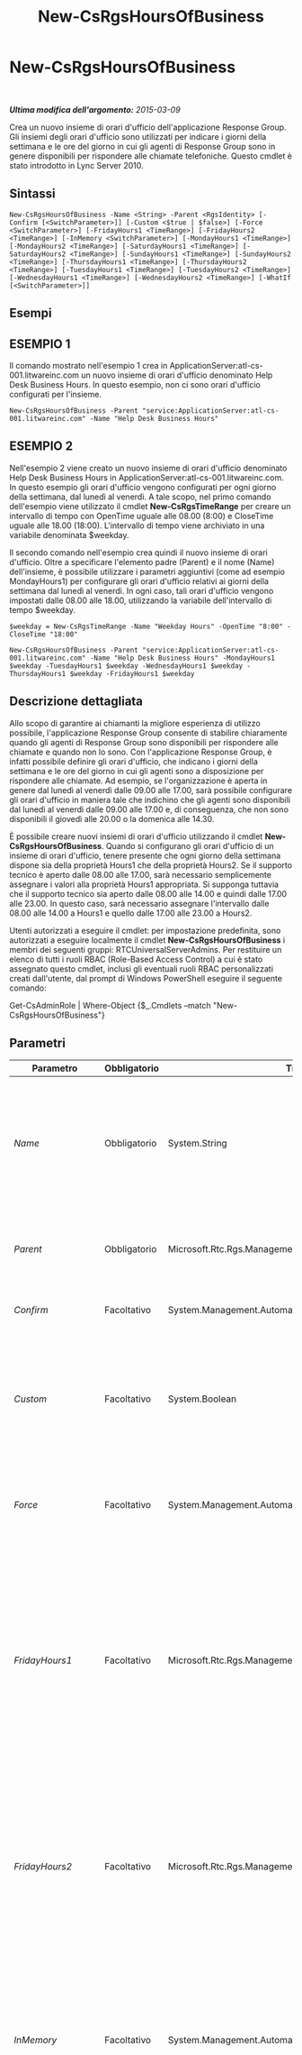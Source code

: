 ﻿---
title: New-CsRgsHoursOfBusiness
TOCTitle: New-CsRgsHoursOfBusiness
ms:assetid: 21869ba6-526e-4c70-b84d-de73536d8a43
ms:mtpsurl: https://technet.microsoft.com/it-it/library/Gg398291(v=OCS.15)
ms:contentKeyID: 49299916
ms.date: 08/24/2015
mtps_version: v=OCS.15
ms.translationtype: HT
---

# New-CsRgsHoursOfBusiness

 

_**Ultima modifica dell'argomento:** 2015-03-09_

Crea un nuovo insieme di orari d'ufficio dell'applicazione Response Group. Gli insiemi degli orari d'ufficio sono utilizzati per indicare i giorni della settimana e le ore del giorno in cui gli agenti di Response Group sono in genere disponibili per rispondere alle chiamate telefoniche. Questo cmdlet è stato introdotto in Lync Server 2010.

## Sintassi

    New-CsRgsHoursOfBusiness -Name <String> -Parent <RgsIdentity> [-Confirm [<SwitchParameter>]] [-Custom <$true | $false>] [-Force <SwitchParameter>] [-FridayHours1 <TimeRange>] [-FridayHours2 <TimeRange>] [-InMemory <SwitchParameter>] [-MondayHours1 <TimeRange>] [-MondayHours2 <TimeRange>] [-SaturdayHours1 <TimeRange>] [-SaturdayHours2 <TimeRange>] [-SundayHours1 <TimeRange>] [-SundayHours2 <TimeRange>] [-ThursdayHours1 <TimeRange>] [-ThursdayHours2 <TimeRange>] [-TuesdayHours1 <TimeRange>] [-TuesdayHours2 <TimeRange>] [-WednesdayHours1 <TimeRange>] [-WednesdayHours2 <TimeRange>] [-WhatIf [<SwitchParameter>]]

## Esempi

## ESEMPIO 1

Il comando mostrato nell'esempio 1 crea in ApplicationServer:atl-cs-001.litwareinc.com un nuovo insieme di orari d'ufficio denominato Help Desk Business Hours. In questo esempio, non ci sono orari d'ufficio configurati per l'insieme.

    New-CsRgsHoursOfBusiness -Parent "service:ApplicationServer:atl-cs-001.litwareinc.com" -Name "Help Desk Business Hours" 

## ESEMPIO 2

Nell'esempio 2 viene creato un nuovo insieme di orari d'ufficio denominato Help Desk Business Hours in ApplicationServer:atl-cs-001.litwareinc.com. In questo esempio gli orari d'ufficio vengono configurati per ogni giorno della settimana, dal lunedì al venerdì. A tale scopo, nel primo comando dell'esempio viene utilizzato il cmdlet **New-CsRgsTimeRange** per creare un intervallo di tempo con OpenTime uguale alle 08.00 (8:00) e CloseTime uguale alle 18.00 (18:00). L'intervallo di tempo viene archiviato in una variabile denominata $weekday.

Il secondo comando nell'esempio crea quindi il nuovo insieme di orari d'ufficio. Oltre a specificare l'elemento padre (Parent) e il nome (Name) dell'insieme, è possibile utilizzare i parametri aggiuntivi (come ad esempio MondayHours1) per configurare gli orari d'ufficio relativi ai giorni della settimana dal lunedì al venerdì. In ogni caso, tali orari d'ufficio vengono impostati dalle 08.00 alle 18.00, utilizzando la variabile dell'intervallo di tempo $weekday.

    $weekday = New-CsRgsTimeRange -Name "Weekday Hours" -OpenTime "8:00" -CloseTime "18:00" 
    
    New-CsRgsHoursOfBusiness -Parent "service:ApplicationServer:atl-cs-001.litwareinc.com" -Name "Help Desk Business Hours" -MondayHours1 $weekday -TuesdayHours1 $weekday -WednesdayHours1 $weekday -ThursdayHours1 $weekday -FridayHours1 $weekday

## Descrizione dettagliata

Allo scopo di garantire ai chiamanti la migliore esperienza di utilizzo possibile, l'applicazione Response Group consente di stabilire chiaramente quando gli agenti di Response Group sono disponibili per rispondere alle chiamate e quando non lo sono. Con l'applicazione Response Group, è infatti possibile definire gli orari d'ufficio, che indicano i giorni della settimana e le ore del giorno in cui gli agenti sono a disposizione per rispondere alle chiamate. Ad esempio, se l'organizzazione è aperta in genere dal lunedì al venerdì dalle 09.00 alle 17.00, sarà possibile configurare gli orari d'ufficio in maniera tale che indichino che gli agenti sono disponibili dal lunedì al venerdì dalle 09.00 alle 17.00 e, di conseguenza, che non sono disponibili il giovedì alle 20.00 o la domenica alle 14.30.

È possibile creare nuovi insiemi di orari d'ufficio utilizzando il cmdlet **New-CsRgsHoursOfBusiness**. Quando si configurano gli orari d'ufficio di un insieme di orari d'ufficio, tenere presente che ogni giorno della settimana dispone sia della proprietà Hours1 che della proprietà Hours2. Se il supporto tecnico è aperto dalle 08.00 alle 17.00, sarà necessario semplicemente assegnare i valori alla proprietà Hours1 appropriata. Si supponga tuttavia che il supporto tecnico sia aperto dalle 08.00 alle 14.00 e quindi dalle 17.00 alle 23.00. In questo caso, sarà necessario assegnare l'intervallo dalle 08.00 alle 14.00 a Hours1 e quello dalle 17.00 alle 23.00 a Hours2.

Utenti autorizzati a eseguire il cmdlet: per impostazione predefinita, sono autorizzati a eseguire localmente il cmdlet **New-CsRgsHoursOfBusiness** i membri dei seguenti gruppi: RTCUniversalServerAdmins. Per restituire un elenco di tutti i ruoli RBAC (Role-Based Access Control) a cui è stato assegnato questo cmdlet, inclusi gli eventuali ruoli RBAC personalizzati creati dall'utente, dal prompt di Windows PowerShell eseguire il seguente comando:

Get-CsAdminRole | Where-Object {$\_.Cmdlets –match "New-CsRgsHoursOfBusiness"}

## Parametri


<table>
<colgroup>
<col style="width: 25%" />
<col style="width: 25%" />
<col style="width: 25%" />
<col style="width: 25%" />
</colgroup>
<thead>
<tr class="header">
<th>Parametro</th>
<th>Obbligatorio</th>
<th>Tipo</th>
<th>Descrizione</th>
</tr>
</thead>
<tbody>
<tr class="odd">
<td><p><em>Name</em></p></td>
<td><p>Obbligatorio</p></td>
<td><p>System.String</p></td>
<td><p>Nome univoco da assegnare all'insieme di orari d'ufficio. La combinazione della proprietà Parent e della proprietà Name consente di identificare in modo univoco gli insiemi di orari d'ufficio senza dover fare riferimento all'identificatore univoco globale (GUID) della raccolta.</p></td>
</tr>
<tr class="even">
<td><p><em>Parent</em></p></td>
<td><p>Obbligatorio</p></td>
<td><p>Microsoft.Rtc.Rgs.Management.RgsIdentity</p></td>
<td><p>Il servizio in cui sarà ospitato il nuovo insieme di orari d'ufficio. Ad esempio: -Parent &quot;service:ApplicationServer:atl-cs-001.litwareinc.com&quot;.</p></td>
</tr>
<tr class="odd">
<td><p><em>Confirm</em></p></td>
<td><p>Facoltativo</p></td>
<td><p>System.Management.Automation.SwitchParameter</p></td>
<td><p>Richiede la conferma prima di eseguire il comando.</p></td>
</tr>
<tr class="even">
<td><p><em>Custom</em></p></td>
<td><p>Facoltativo</p></td>
<td><p>System.Boolean</p></td>
<td><p>Se questo parametro è impostato su True, gli orari d'ufficio potranno essere utilizzati solo dal flusso di lavoro specificato. Se questo parametro è impostato su False (valore predefinito), gli orari d'ufficio potranno essere condivisi tra più flussi di lavoro.</p></td>
</tr>
<tr class="odd">
<td><p><em>Force</em></p></td>
<td><p>Facoltativo</p></td>
<td><p>System.Management.Automation.SwitchParameter</p></td>
<td><p>Consente di non visualizzare i messaggi relativi agli errori non irreversibili che possono verificarsi durante l'esecuzione del comando.</p></td>
</tr>
<tr class="even">
<td><p><em>FridayHours1</em></p></td>
<td><p>Facoltativo</p></td>
<td><p>Microsoft.Rtc.Rgs.Management.WritableSettings.TimeRange</p></td>
<td><p>Primo insieme di orari di apertura e chiusura per il venerdì. Se l'organizzazione è aperta il venerdì dalle 09.00 alle 17.00, sarà necessario configurare un solo intervallo di tempo. Se invece l'organizzazione è aperta dalle 08.00 a mezzogiorno, chiude un'ora per pranzo e quindi è di nuovo aperta dalle 13.00 alle 17.00, sarà necessario creare due intervalli di tempo per il venerdì.</p>
<p>Se il venerdì l'organizzazione resta chiusa, non configurare alcun valore per FridayHours1 e per FridayHours2.</p></td>
</tr>
<tr class="odd">
<td><p><em>FridayHours2</em></p></td>
<td><p>Facoltativo</p></td>
<td><p>Microsoft.Rtc.Rgs.Management.WritableSettings.TimeRange</p></td>
<td><p>Secondo insieme di orari di apertura e chiusura per il venerdì. Se l'organizzazione è aperta il venerdì dalle 09.00 alle 17.00, sarà necessario configurare un solo intervallo di tempo. Se invece l'organizzazione è aperta dalle 08.00 a mezzogiorno, chiude un'ora per pranzo e quindi è di nuovo aperta dalle 13.00 alle 17.00, sarà necessario creare due intervalli di tempo per il venerdì.</p></td>
</tr>
<tr class="even">
<td><p><em>InMemory</em></p></td>
<td><p>Facoltativo</p></td>
<td><p>System.Management.Automation.SwitchParameter</p></td>
<td><p>Crea un riferimento a un oggetto senza eseguire realmente il commit dell'oggetto come modifica permanente. Se si assegna l'output del cmdlet chiamato con questo parametro a una variabile, è possibile apportare modifiche alle proprietà del riferimento all'oggetto e quindi eseguire il commit di queste modifiche chiamando il cmdlet Set- corrispondente.</p></td>
</tr>
<tr class="odd">
<td><p><em>MondayHours1</em></p></td>
<td><p>Facoltativo</p></td>
<td><p>Microsoft.Rtc.Rgs.Management.WritableSettings.TimeRange</p></td>
<td><p>Primo insieme di orari di apertura e chiusura per il lunedì. Se l'organizzazione è aperta il lunedì dalle 09.00 alle 17.00, sarà necessario configurare un solo intervallo di tempo. Se invece l'organizzazione è aperta dalle 08.00 a mezzogiorno, chiude un'ora per pranzo e quindi è di nuovo aperta dalle 13.00 alle 17.00, sarà necessario creare due intervalli di tempo per il lunedì.</p>
<p>Se il lunedì l'organizzazione resta chiusa, non configurare alcun valore per MondayHours1 e per MondayHours2.</p></td>
</tr>
<tr class="even">
<td><p><em>MondayHours2</em></p></td>
<td><p>Facoltativo</p></td>
<td><p>Microsoft.Rtc.Rgs.Management.WritableSettings.TimeRange</p></td>
<td><p>Secondo insieme di orari di apertura e chiusura per il lunedì. Se l'organizzazione è aperta il lunedì dalle 09.00 alle 17.00, sarà necessario configurare un solo intervallo di tempo. Se invece l'organizzazione è aperta dalle 08.00 a mezzogiorno, chiude un'ora per pranzo e quindi è di nuovo aperta dalle 13.00 alle 17.00, sarà necessario creare due intervalli di tempo per il lunedì.</p></td>
</tr>
<tr class="odd">
<td><p><em>SaturdayHours1</em></p></td>
<td><p>Facoltativo</p></td>
<td><p>Microsoft.Rtc.Rgs.Management.WritableSettings.TimeRange</p></td>
<td><p>Primo insieme di orari di apertura e chiusura per il sabato. Se l'organizzazione è aperta il sabato dalle 09.00 alle 17.00, sarà necessario configurare un solo intervallo di tempo. Se invece l'organizzazione è aperta dalle 08.00 a mezzogiorno, chiude un'ora per pranzo e quindi è di nuovo aperta dalle 13.00 alle 17.00, sarà necessario creare due intervalli di tempo per il sabato.</p>
<p>Se il sabato l'organizzazione resta chiusa, non configurare alcun valore per SaturdayHours1 e per SaturdayHours2.</p></td>
</tr>
<tr class="even">
<td><p><em>SaturdayHours2</em></p></td>
<td><p>Facoltativo</p></td>
<td><p>Microsoft.Rtc.Rgs.Management.WritableSettings.TimeRange</p></td>
<td><p>Secondo insieme di orari di apertura e chiusura per il sabato. Se l'organizzazione è aperta il sabato dalle 09.00 alle 17.00, sarà necessario configurare un solo intervallo di tempo. Se invece l'organizzazione è aperta dalle 08.00 a mezzogiorno, chiude un'ora per pranzo e quindi è di nuovo aperta dalle 13.00 alle 17.00, sarà necessario creare due intervalli di tempo per il sabato.</p></td>
</tr>
<tr class="odd">
<td><p><em>SundayHours1</em></p></td>
<td><p>Facoltativo</p></td>
<td><p>Microsoft.Rtc.Rgs.Management.WritableSettings.TimeRange</p></td>
<td><p>Primo insieme di orari di apertura e chiusura per la domenica. Se l'organizzazione è aperta la domenica dalle 09.00 alle 17.00, sarà necessario configurare un solo intervallo di tempo. Se invece l'organizzazione è aperta dalle 08.00 a mezzogiorno, chiude un'ora per pranzo e quindi è di nuovo aperta dalle 13.00 alle 17.00, sarà necessario creare due intervalli di tempo per la domenica.</p>
<p>Se la domenica l'organizzazione resta chiusa, non configurare alcun valore per SundayHours1 e per SundayHours2.</p></td>
</tr>
<tr class="even">
<td><p><em>SundayHours2</em></p></td>
<td><p>Facoltativo</p></td>
<td><p>Microsoft.Rtc.Rgs.Management.WritableSettings.TimeRange</p></td>
<td><p>Secondo insieme di orari di apertura e chiusura per la domenica. Se l'organizzazione è aperta la domenica dalle 09.00 alle 17.00, sarà necessario configurare un solo intervallo di tempo. Se invece l'organizzazione è aperta dalle 08.00 a mezzogiorno, chiude un'ora per pranzo e quindi è di nuovo aperta dalle 13.00 alle 17.00, sarà necessario creare due intervalli di tempo per la domenica.</p></td>
</tr>
<tr class="odd">
<td><p><em>ThursdayHours1</em></p></td>
<td><p>Facoltativo</p></td>
<td><p>Microsoft.Rtc.Rgs.Management.WritableSettings.TimeRange</p></td>
<td><p>Primo insieme di orari di apertura e chiusura per il giovedì. Se l'organizzazione è aperta il giovedì dalle 09.00 alle 17.00, sarà necessario configurare un solo intervallo di tempo. Se invece l'organizzazione è aperta dalle 08.00 a mezzogiorno, chiude un'ora per pranzo e quindi è di nuovo aperta dalle 13.00 alle 17.00, sarà necessario creare due intervalli di tempo per il giovedì.</p>
<p>Se il giovedì l'organizzazione resta chiusa, non configurare alcun valore per ThursdayHours1 e per ThursdayHours2.</p></td>
</tr>
<tr class="even">
<td><p><em>ThursdayHours2</em></p></td>
<td><p>Facoltativo</p></td>
<td><p>Microsoft.Rtc.Rgs.Management.WritableSettings.TimeRange</p></td>
<td><p>Secondo insieme di orari di apertura e chiusura per il giovedì. Se l'organizzazione è aperta il giovedì dalle 09.00 alle 17.00, sarà necessario configurare un solo intervallo di tempo. Se invece l'organizzazione è aperta dalle 08.00 a mezzogiorno, chiude un'ora per pranzo e quindi è di nuovo aperta dalle 13.00 alle 17.00, sarà necessario creare due intervalli di tempo per il giovedì.</p></td>
</tr>
<tr class="odd">
<td><p><em>TuesdayHours1</em></p></td>
<td><p>Facoltativo</p></td>
<td><p>Microsoft.Rtc.Rgs.Management.WritableSettings.TimeRange</p></td>
<td><p>Primo insieme di orari di apertura e chiusura per il martedì. Se l'organizzazione è aperta il martedì dalle 09.00 alle 17.00, sarà necessario configurare un solo intervallo di tempo. Se invece l'organizzazione è aperta dalle 08.00 a mezzogiorno, chiude un'ora per pranzo e quindi è di nuovo aperta dalle 13.00 alle 17.00, sarà necessario creare due intervalli di tempo per il martedì.</p>
<p>Se il martedì l'organizzazione resta chiusa, non configurare alcun valore per TuesdayHours1 e per TuesdayHours2.</p></td>
</tr>
<tr class="even">
<td><p><em>TuesdayHours2</em></p></td>
<td><p>Facoltativo</p></td>
<td><p>Microsoft.Rtc.Rgs.Management.WritableSettings.TimeRange</p></td>
<td><p>Secondo insieme di orari di apertura e chiusura per il martedì. Se l'organizzazione è aperta il martedì dalle 09.00 alle 17.00, sarà necessario configurare un solo intervallo di tempo. Se invece l'organizzazione è aperta dalle 08.00 a mezzogiorno, chiude un'ora per pranzo e quindi è di nuovo aperta dalle 13.00 alle 17.00, sarà necessario creare due intervalli di tempo per il martedì.</p></td>
</tr>
<tr class="odd">
<td><p><em>WednesdayHours1</em></p></td>
<td><p>Facoltativo</p></td>
<td><p>Microsoft.Rtc.Rgs.Management.WritableSettings.TimeRange</p></td>
<td><p>Primo insieme di orari di apertura e chiusura per il mercoledì. Se l'organizzazione è aperta il mercoledì dalle 09.00 alle 17.00, sarà necessario configurare un solo intervallo di tempo. Se invece l'organizzazione è aperta dalle 08.00 a mezzogiorno, chiude un'ora per pranzo e quindi è di nuovo aperta dalle 13.00 alle 17.00, sarà necessario creare due intervalli di tempo per il mercoledì.</p>
<p>Se il mercoledì l'organizzazione resta chiusa, non configurare alcun valore per WednesdayHours1 e per WednesdayHours2.</p></td>
</tr>
<tr class="even">
<td><p><em>WednesdayHours2</em></p></td>
<td><p>Facoltativo</p></td>
<td><p>Microsoft.Rtc.Rgs.Management.WritableSettings.TimeRange</p></td>
<td><p>Secondo insieme di orari di apertura e chiusura per il mercoledì. Se l'organizzazione è aperta il mercoledì dalle 09.00 alle 17.00, sarà necessario configurare un solo intervallo di tempo. Se invece l'organizzazione è aperta dalle 08.00 a mezzogiorno, chiude un'ora per pranzo e quindi è di nuovo aperta dalle 13.00 alle 17.00, sarà necessario creare due intervalli di tempo per il mercoledì.</p></td>
</tr>
<tr class="odd">
<td><p><em>WhatIf</em></p></td>
<td><p>Facoltativo</p></td>
<td><p>System.Management.Automation.SwitchParameter</p></td>
<td><p>Descrive ciò che accadrebbe se si eseguisse il comando, senza eseguirlo realmente.</p></td>
</tr>
</tbody>
</table>


## Tipi di input

Nessuno. **New-CsRgsHoursOfBusiness** non accetta l'input da pipeline.

## Tipi restituiti

Crea nuove istanze dell'oggetto Microsoft.Rtc.Rgs.Management.WritableSettings.BusinessHours.

## Vedere anche

#### Ulteriori risorse

[Get-CsRgsHoursOfBusiness](get-csrgshoursofbusiness.md)  
[New-CsRgsTimeRange](new-csrgstimerange.md)  
[Remove-CsRgsHoursOfBusiness](remove-csrgshoursofbusiness.md)  
[Set-CsRgsHoursOfBusiness](set-csrgshoursofbusiness.md)

